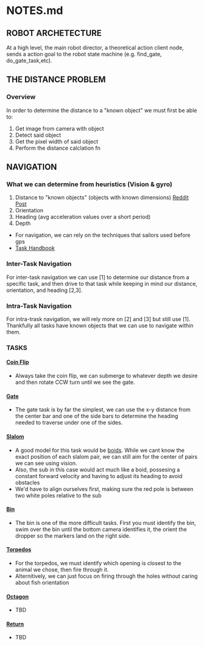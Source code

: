 # NOTES.md


## ROBOT ARCHETECTURE
At a high level, the main robot director, a theoretical action client node, sends a action goal to the robot state machine (e.g. find_gate, do_gate_task,etc).

<!-- This goal is internalized and acted upon. If the task requires movement, the navigator node can take the destination point and plot a course to that point. This can be done a variety of ways, one of the most promising methods is to create a 3d map of the course, overlay a graph onto this map, and prune any verticies that collide with obsticals on the map. Transversing this map could then be done via A*, Dijkstra's or other graph transversal algorithms. -->

<!-- This method doesnt really work as the only method we have of determining absolute positon is IMU data from the BNO055, unfortunatly, this data is very innacurate for linear acceleration, and so we might have to instead rely on heuristics . -->

    

## THE DISTANCE PROBLEM

### Overview

In order to determine the distance to a "known object" we must first be able to: 
1. Get image from camera with object
2. Detect said object
3. Get the pixel width of said object
4. Perform the distance calclation fn 




## NAVIGATION 

### What we can determine from heuristics (Vision & gyro)
1. Distance to "known objects" (objects with known dimensions) [Reddit Post](https://www.reddit.com/r/computervision/comments/1ciot5j/is_it_possible_to_calculate_the_distance_of_an/)
2. Orientation
3. Heading (avg acceleration values over a short period)
4. Depth
- For navigation, we can rely on the techniques that sailors used before gps 
- [Task Handbook](https://robonation.gitbook.io/robosub-resources/section-3-autonomy-challenge/3.2-task-descriptions)

### Inter-Task Navigation
For inter-task navigation we can use [1] to determine our distance from a specific task, and then drive to that task while keeping in mind our distance, orientation, and heading [2,3].

### Intra-Task Navigation
For intra-trask navigation, we will rely more on [2] and [3] but still use [1]. Thankfully all tasks have known objects that we can use to navigate within them.

### TASKS

#### [Coin Flip](https://robonation.gitbook.io/robosub-resources/section-3-autonomy-challenge/3.2-task-descriptions#id-3.2.1-heading-out-coin-flip)

- Always take the coin flip, we can submerge to whatever depth we desire and then rotate CCW turn until we see the gate.

#### [Gate](https://robonation.gitbook.io/robosub-resources/section-3-autonomy-challenge/3.2-task-descriptions#id-3.2.2-task-1-collecting-data-gate)

- The gate task is by far the simplest, we can use the x-y distance from the center bar and one of the side bars to determine the heading needed to traverse under one of the sides.

#### [Slalom](https://robonation.gitbook.io/robosub-resources/section-3-autonomy-challenge/3.2-task-descriptions#id-3.2.3-task-2-navigate-the-channel-slalom)

- A good model for this task would be [boids](https://en.wikipedia.org/wiki/Boids). While we cant know the exact position of each slalom pair, we can still aim for the center of pairs we can see using vision. 
- Also, the sub in this case would act much like a boid, possesing a constant forward velocity and having to adjust its heading to avoid obstacles
- We'd have to align ourselves first, making sure the red pole is between two white poles relative to the sub

#### [Bin](https://robonation.gitbook.io/robosub-resources/section-3-autonomy-challenge/3.2-task-descriptions#id-3.2.4-task-3-drop-a-bruvs-bin)

- The bin is one of the more difficult tasks. First you must identify the bin, swim over the bin until the bottom camera identifies it, the orient the dropper so the markers land on the right side. 

#### [Torpedos](https://robonation.gitbook.io/robosub-resources/section-3-autonomy-challenge/3.2-task-descriptions#id-3.2.5-task-4-tagging-torpedoes)

- For the torpedos, we must identify which opening is closest to the animal we chose, then fire through it.
- Alternitively, we can just focus on firing through the holes without caring about fish orientation


#### [Octagon](https://robonation.gitbook.io/robosub-resources/section-3-autonomy-challenge/3.2-task-descriptions#id-3.2.6-task-5-ocean-cleanup-octagon)

- TBD


#### [Return](https://robonation.gitbook.io/robosub-resources/section-3-autonomy-challenge/3.2-task-descriptions#id-3.2.7-task-6-return-home)

- TBD





